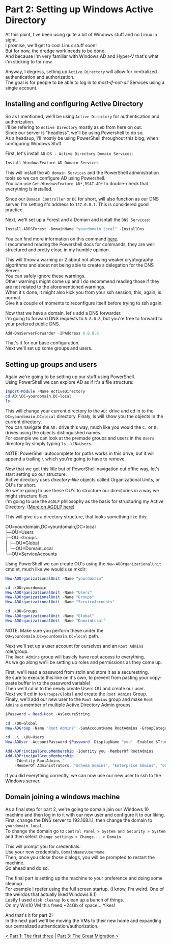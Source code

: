 # Part 2: Setting up Windows Active Directory

At this point, I've been using quite a bit of Windows stuff and no Linux in sight.  
I promise, we'll get to cool Linux stuff soon!  
But for now, the dredge work needs to be done.  
And because I'm very familiar with Windows AD and Hyper-V that's what I'm sticking to for now.  

Anyway, I degress, setting up `Active Directory` will allow for centralized authentication and authorization.  
The goal is for people to be able to log in to *most-if-not-all* Services using a single account.  

## Installing and configuring Active Directory

So as I mentioned, we'll be using `Active Directory` for authentication and authorization.  
I'll be refering to `Active Directory` mostly as `AD` from here on out.  
Since our server is "headless", we'll be using Powershell to do so.  
As a headsup, I'll mostly be using PowerShell throughout this blog, when configuring Windows Stuff.  

First, let's install `AD-DS - Active Directory Domain Services`:  

```PowerShell
Install-WindowsFeature AD-Domain-Services
```

This will install the `AD domain Services` and the PowerShell administration tools so we can configure AD using Powershell.  
You can use `Get-WindowsFeature AD*,RSAT-AD*` to double-check that everything is installed.  

Since our `Domain Controller` or `DC` for short, will also function as our DNS server,
I'm setting it's address to `127.0.0.1`. This is considered good practice.  

Next, we'll set up a Forest and a Domain and isntall the `DNS Services`:  

```Powershell
Install-ADDSForest -DomainName "yourdomain.local" -InstallDns
```

You can find more information on this command [here](https://docs.microsoft.com/en-us/powershell/module/addsdeployment/install-addsforest?view=win10-ps).  
I recommend reading the Powershell docs for commands, they are well structured and pretty clear, in my humble opinion.  

This will throw a warning or 2 about not allowing weaker cryptography algorithms and about not being able to create a delegation for the DNS Server.  
You can safely ignore these warnings.  
Other warnings might come up and I do recommend reading those if they are not related to the aforementioned warnings.  
When it's done, it might also kick you from your ssh session, this, again, is normal.  
Give it a couple of moments to reconfigure itself before trying to ssh again.  

Now that we have a domain, let's add a DNS forwarder.  
I'm going to forward DNS requests to `8.8.8.8`, but you're free to forward to your prefered public DNS.  

```Powershell
Add-DnsServerForwarder -IPAddress 8.8.8.8
```

That's it for our base configuration.  
Next we'll set up some groups and users.  

## Setting up groups and users

Again we're going to be setting up our stuff using PowerShell.  
Using PowerShell we can explore AD as if it's a file structure:  

```Powershell
Import-Module -Name ActiveDirectory
cd AD:\DC=yourdomain,DC=local
ls
```

This will change your current directory to the `AD:` drive and cd in to the `DC=yourdomain,DC=local` directory.
Finaly, ls will show you the objects in the current directory.  
You can navigate the `AD:` drive this way, much like you would the `C:` or `D:` drives using the objects distinguished names.  
For example we can look at the premade groups and users in the `Users` directory by simply typing `ls .\CN=Users`.  

NOTE: PowerShell autocomplete for paths works in this drive, but it will append a trailing `\` which you're going to have to remove.  

Now that we got this litle but of PowerShell navigation out ofthe way, let's start setting up our structure.  
Active directory uses *directory-like* objects called Organizational Units, or OU's for short.  
So we're going to use these OU's to structure our directories in a way we might structure files.  
I'm going to use the `AGDLP` philosophy as the basis for structuring my Active Directory. ([More on AGDLP here](https://en.wikipedia.org/wiki/AGDLP))  

This will give us a directory structure, that looks something like this:  

OU=yourdomain,DC=yourdomain,DC=local  
  ├─OU=Users  
  ├─OU=Groups  
  │  ├─OU=Global  
  │  └─OU=DomainLocal  
  └─OU=ServiceAccounts  

Using PowerShell we can create OU's using the `New-ADOrganizationalUnit` cmdlet, much like we would use mkdir:  

```Powershell
New-ADOrganizationalUnit -Name "yourdomain"

cd .\OU=yourdomain
New-ADOrganizationalUnit -Name "Users"
New-ADOrganizationalUnit -Name "Groups"
New-ADOrganizationalUnit -Name "ServiceAccounts"

cd .\OU=Groups
New-ADOrganizationalUnit -Name "Global"
New-ADOrganizationalUnit -Name "DomainLocal"
```

NOTE: Make sure you perform these under the `OU=yourdomain,DC=yourdomain,DC=local` path.  

Next we'll set up a user account for ourselves and an `Root Admins` role/group.  
The `Root Admins` group will basicly have root access to everything.  
As we go along we'll be setting up roles and permissions as they come up.  

First, we'll read a password from stdin and store it as a securestring.  
Be sure to execute this line on it's own, to prevent from pasting your copy-paste buffer in to the password variable!  
Then we'll cd in to the newly create Users OU and create our user.  
Next we'll cd in to `Groups/Global` and create the `Root Admins` Group.  
Finaly, we'll add our new user to the `Root Admins` group and make `Root Admins` a member of multiple Active Directory Admin groups.  

```Powershell
$Password = Read-Host -AsSecureString

cd .\OU=Global
New-ADGroup -Name "Root Admins" -SamAccountName RootAdmins -GroupCategory Security -GroupScope Global

cd ..\..\OU=Users
New-ADUser -AccountPassword $Password -DisplayName "you" -Enabled $True -Name "you" -PasswordNeverExpires $True

Add-ADPrincipalGroupMembership -Identity you -MemberOf RootAdmins
Add-ADPrincipalGroupMembership `
    -Identity RootAdmins `
    -MemberOf Administrators, "Schema Admins", "Enterprise Admins", "Domain Admins", "Group Policy Creator Owners"
```

If you did everything correctly, we can now use our new user to ssh to the Windows server.  

## Domain joining a windows machine

As a final step for part 2, we're going to domain join our Windows 10 machine
and then log in to it with our new user and configure it to our liking.  
First, change the DNS server to 192.168.1.1, then change the domain to `yourdomain.local`.  
To change the domain go to `Control Panel > System and Security > System` and then select `Change settings > Change... > Domain`

This will prompt you for credentials.  
Use your new credentials, `DomainName\UserName`.  
Then, once you close those dialogs, you will be prompted to restart the machine.  
Go ahead and do so.  

The final part is setting up the machine to your preference and doing some cleanup.  
For example I rpefer using the full screen startup. (I know, I'm weird. One of the weirdos that actually liked Windows 8.1)  
Lastly I used `disk cleanup` to clean up a bunch of things.  
On my Win10 VM this freed ~24Gb of space... Yikes!  

And that's it for part 2!  
In the next part we'll be moving the VMs to their new home and expanding our centralized authentication/authorization.  

[< Part 1: The first three](/base/part_1.md) | [Part 3: The Great Migration >](/base/part_3.md)
